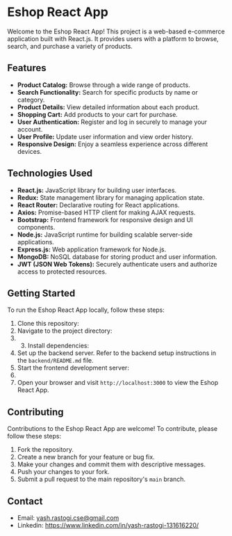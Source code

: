# Eshop React App

Welcome to the Eshop React App! This project is a web-based e-commerce application built with React.js. It provides users with a platform to browse, search, and purchase a variety of products.

## Features

- **Product Catalog:** Browse through a wide range of products.
- **Search Functionality:** Search for specific products by name or category.
- **Product Details:** View detailed information about each product.
- **Shopping Cart:** Add products to your cart for purchase.
- **User Authentication:** Register and log in securely to manage your account.
- **User Profile:** Update user information and view order history.
- **Responsive Design:** Enjoy a seamless experience across different devices.

## Technologies Used

- **React.js:** JavaScript library for building user interfaces.
- **Redux:** State management library for managing application state.
- **React Router:** Declarative routing for React applications.
- **Axios:** Promise-based HTTP client for making AJAX requests.
- **Bootstrap:** Frontend framework for responsive design and UI components.
- **Node.js:** JavaScript runtime for building scalable server-side applications.
- **Express.js:** Web application framework for Node.js.
- **MongoDB:** NoSQL database for storing product and user information.
- **JWT (JSON Web Tokens):** Securely authenticate users and authorize access to protected resources.

## Getting Started

To run the Eshop React App locally, follow these steps:

1. Clone this repository:
2. Navigate to the project directory:
3. 3. Install dependencies:
4. Set up the backend server. Refer to the backend setup instructions in the `backend/README.md` file.
5. Start the frontend development server:
6. 
6. Open your browser and visit `http://localhost:3000` to view the Eshop React App.

## Contributing

Contributions to the Eshop React App are welcome! To contribute, please follow these steps:

1. Fork the repository.
2. Create a new branch for your feature or bug fix.
3. Make your changes and commit them with descriptive messages.
4. Push your changes to your fork.
5. Submit a pull request to the main repository's `main` branch.



## Contact

- Email: yash.rastogi.cse@gmail.com
- Linkedin: https://www.linkedin.com/in/yash-rastogi-131616220/
